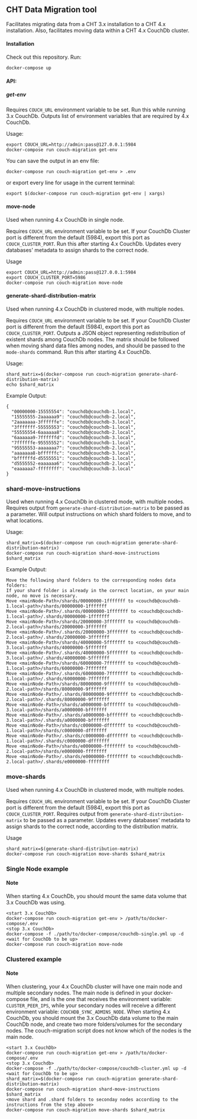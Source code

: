 ## CHT Data Migration tool

Facilitates migrating data from a CHT 3.x installation to a CHT 4.x installation.
Also, facilitates moving data within a CHT 4.x CouchDb cluster.

#### Installation

Check out this repository. Run:
```shell
docker-compose up
```

#### API: 

##### get-env

Requires `COUCH_URL` environment variable to be set.
Run this while running 3.x CouchDb. Outputs list of environment variables that are required by 4.x CouchDb. 

Usage:
```shell
export COUCH_URL=http://admin:pass@127.0.0.1:5984
docker-compose run couch-migration get-env
```

You can save the output in an env file:
```shell
docker-compose run couch-migration get-env > .env
```

or export every line for usage in the current terminal:
```shell
export $(docker-compose run couch-migration get-env | xargs)
```

#### move-node

Used when running 4.x CouchDb in single node.

Requires `COUCH_URL` environment variable to be set. 
If your CouchDb Cluster port is different from the default (5984), export this port as `COUCH_CLUSTER_PORT`.
Run this after starting 4.x CouchDb. Updates every databases' metadata to assign shards to the correct node. 

Usage
```shell
export COUCH_URL=http://admin:pass@127.0.0.1:5984
export COUCH_CLUSTER_PORT=5986
docker-compose run couch-migration move-node
```

#### generate-shard-distribution-matrix

Used when running 4.x CouchDb in clustered mode, with multiple nodes.

Requires `COUCH_URL` environment variable to be set.
If your CouchDb Cluster port is different from the default (5984), export this port as `COUCH_CLUSTER_PORT`.
Outputs a JSON object representing redistribution of existent shards among CouchDb nodes.
The matrix should be followed when moving shard data files among nodes, and should be passed to the `mode-shards` command.
Run this after starting 4.x CouchDb.

Usage:
```shell
shard_matrix=$(docker-compose run couch-migration generate-shard-distribution-matrix)
echo $shard_matrix
```

Example Output:
```shell
{
  "00000000-15555554": "couchdb@couchdb-1.local",
  "15555555-2aaaaaa9": "couchdb@couchdb-2.local",
  "2aaaaaaa-3ffffffe": "couchdb@couchdb-3.local",
  "3fffffff-55555553": "couchdb@couchdb-1.local",
  "55555554-6aaaaaa8": "couchdb@couchdb-2.local",
  "6aaaaaa9-7ffffffd": "couchdb@couchdb-3.local",
  "7ffffffe-95555552": "couchdb@couchdb-1.local",
  "95555553-aaaaaaa7": "couchdb@couchdb-2.local",
  "aaaaaaa8-bffffffc": "couchdb@couchdb-3.local",
  "bffffffd-d5555551": "couchdb@couchdb-1.local",
  "d5555552-eaaaaaa6": "couchdb@couchdb-2.local",
  "eaaaaaa7-ffffffff": "couchdb@couchdb-3.local"
}
```
### shard-move-instructions

Used when running 4.x CouchDb in clustered mode, with multiple nodes.
Requires output from `generate-shard-distribution-matrix` to be passed as a parameter.
Will output instructions on which shard folders to move, and to what locations. 

Usage: 
```shell
shard_matrix=$(docker-compose run couch-migration generate-shard-distribution-matrix)
docker-compose run couch-migration shard-move-instructions $shard_matrix
```

Example Output:
```shell
Move the following shard folders to the corresponding nodes data folders:
If your shard folder is already in the correct location, on your main node, no move is necessary.
Move <mainNode-Path>/shards/00000000-1fffffff to <couchdb@couchdb-1.local-path>/shards/00000000-1fffffff
Move <mainNode-Path>/.shards/00000000-1fffffff to <couchdb@couchdb-1.local-path>/.shards/00000000-1fffffff
Move <mainNode-Path>/shards/20000000-3fffffff to <couchdb@couchdb-2.local-path>/shards/20000000-3fffffff
Move <mainNode-Path>/.shards/20000000-3fffffff to <couchdb@couchdb-2.local-path>/.shards/20000000-3fffffff
Move <mainNode-Path>/shards/40000000-5fffffff to <couchdb@couchdb-3.local-path>/shards/40000000-5fffffff
Move <mainNode-Path>/.shards/40000000-5fffffff to <couchdb@couchdb-3.local-path>/.shards/40000000-5fffffff
Move <mainNode-Path>/shards/60000000-7fffffff to <couchdb@couchdb-1.local-path>/shards/60000000-7fffffff
Move <mainNode-Path>/.shards/60000000-7fffffff to <couchdb@couchdb-1.local-path>/.shards/60000000-7fffffff
Move <mainNode-Path>/shards/80000000-9fffffff to <couchdb@couchdb-2.local-path>/shards/80000000-9fffffff
Move <mainNode-Path>/.shards/80000000-9fffffff to <couchdb@couchdb-2.local-path>/.shards/80000000-9fffffff
Move <mainNode-Path>/shards/a0000000-bfffffff to <couchdb@couchdb-3.local-path>/shards/a0000000-bfffffff
Move <mainNode-Path>/.shards/a0000000-bfffffff to <couchdb@couchdb-3.local-path>/.shards/a0000000-bfffffff
Move <mainNode-Path>/shards/c0000000-dfffffff to <couchdb@couchdb-1.local-path>/shards/c0000000-dfffffff
Move <mainNode-Path>/.shards/c0000000-dfffffff to <couchdb@couchdb-1.local-path>/.shards/c0000000-dfffffff
Move <mainNode-Path>/shards/e0000000-ffffffff to <couchdb@couchdb-2.local-path>/shards/e0000000-ffffffff
Move <mainNode-Path>/.shards/e0000000-ffffffff to <couchdb@couchdb-2.local-path>/.shards/e0000000-ffffffff
```


### move-shards

Used when running 4.x CouchDb in clustered mode, with multiple nodes.

Requires `COUCH_URL` environment variable to be set.
If your CouchDb Cluster port is different from the default (5984), export this port as `COUCH_CLUSTER_PORT`.
Requires output from `generate-shard-distribution-matrix` to be passed as a parameter.
Updates every databases' metadata to assign shards to the correct node, according to the distribution matrix. 

Usage
```shell
shard_matrix=$(generate-shard-distribution-matrix)
docker-compose run couch-migration move-shards $shard_matrix
```

### Single Node example

#### Note
When starting 4.x CouchDb, you should mount the same data volume that 3.x CouchDb was using.

```shell
<start 3.x CouchDb>
docker-compose run couch-migration get-env > /path/to/docker-compose/.env
<stop 3.x CouchDb>
docker-compose -f ./path/to/docker-compose/couchdb-single.yml up -d
<wait for CouchDb to be up>
docker-compose run couch-migration move-node
```

### Clustered example

#### Note
When clustering, your 4.x CouchDb cluster will have one main node and multiple secondary nodes. 
The main node is defined in your docker-compose file, and is the one that receives the environment variable: `CLUSTER_PEER_IPS`, while your secondary nodes will receive a different environment variable: `COUCHDB_SYNC_ADMINS_NODE`.
When starting 4.x CouchDb, you should mount the 3.x CouchDb data volume to the main CouchDb node, and create two more folders/volumes for the secondary nodes.
The couch-migration script does not know which of the nodes is the main node. 

```shell
<start 3.x CouchDb>
docker-compose run couch-migration get-env > /path/to/docker-compose/.env
<stop 3.x Couchdb>
docker-compose -f ./path/to/docker-compose/couchdb-cluster.yml up -d
<wait for CouchDb to be up>
shard_matrix=$(docker-compose run couch-migration generate-shard-distribution-matrix)
docker-compose run couch-migration shard-move-instructions $shard_matrix
<move shard and .shard folders to seconday nodes according to the instructions from the step above>
docker-compose run couch-migration move-shards $shard_matrix
```
